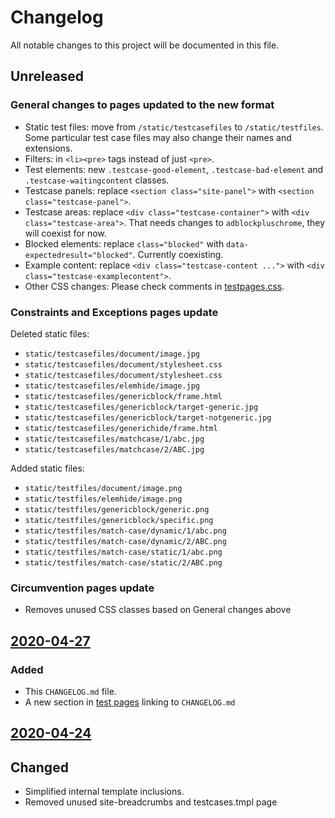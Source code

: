 # Changelog

All notable changes to this project will be documented in this file.

## Unreleased

### General changes to pages updated to the new format

* Static test files: move from `/static/testcasefiles` to `/static/testfiles`. Some particular test case files may also change their names and extensions.
* Filters: in `<li><pre>` tags instead of just `<pre>`.
* Test elements: new `.testcase-good-element`, `.testcase-bad-element` and `.testcase-waitingcontent` classes.
* Testcase panels: replace `<section class="site-panel">` with `<section class="testcase-panel">`.
* Testcase areas: replace `<div class="testcase-container">` with `<div class="testcase-area">`. That needs changes to `adblockpluschrome`, they will coexist for now.
* Blocked elements: replace `class="blocked"` with `data-expectedresult="blocked"`. Currently coexisting.
* Example content: replace `<div class="testcase-content ...">` with `<div class="testcase-examplecontent">`.
* Other CSS changes: Please check comments in [testpages.css](https://gitlab.com/eyeo/adblockplus/testpages.adblockplus.org/-/tree/master/static/css).

### Constraints and Exceptions pages update

Deleted static files:
* `static/testcasefiles/document/image.jpg`
* `static/testcasefiles/document/stylesheet.css`
* `static/testcasefiles/document/stylesheet.css`
* `static/testcasefiles/elemhide/image.jpg`
* `static/testcasefiles/genericblock/frame.html`
* `static/testcasefiles/genericblock/target-generic.jpg`
* `static/testcasefiles/genericblock/target-notgeneric.jpg`
* `static/testcasefiles/generichide/frame.html`
* `static/testcasefiles/matchcase/1/abc.jpg`
* `static/testcasefiles/matchcase/2/ABC.jpg`

Added static files:
* `static/testfiles/document/image.png`
* `static/testfiles/elemhide/image.png`
* `static/testfiles/genericblock/generic.png`
* `static/testfiles/genericblock/specific.png`
* `static/testfiles/match-case/dynamic/1/abc.png`
* `static/testfiles/match-case/dynamic/2/ABC.png`
* `static/testfiles/match-case/static/1/abc.png`
* `static/testfiles/match-case/static/2/ABC.png`

### Circumvention pages update

* Removes unused CSS classes based on General changes above

## [2020-04-27]

### Added

- This `CHANGELOG.md` file.
- A new section in [test pages](https://testpages.adblockplus.org/) linking to `CHANGELOG.md`

## [2020-04-24]

## Changed

- Simplified internal template inclusions.
- Removed unused site-breadcrumbs and testcases.tmpl page

[2020-04-27]: https://gitlab.com/eyeo/adblockplus/testpages.adblockplus.org/compare/54989462...XXXXXXXX
[2020-04-24]: https://gitlab.com/eyeo/adblockplus/testpages.adblockplus.org/compare/497eb095...54989462
